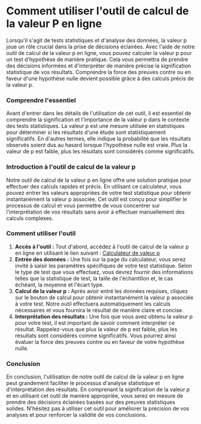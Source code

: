 Comment utiliser l'outil de calcul de la valeur P en ligne
==========================================================

Lorsqu'il s'agit de tests statistiques et d'analyse des données, la valeur p joue un rôle crucial dans la prise de décisions éclairées. Avec l'aide de notre outil de calcul de la valeur p en ligne, vous pouvez calculer la valeur p pour un test d'hypothèse de manière pratique. Cela vous permettra de prendre des décisions informées et d'interpréter de manière précise la signification statistique de vos résultats. Comprendre la force des preuves contre ou en faveur d'une hypothèse nulle devient possible grâce à des calculs précis de la valeur p.

### Comprendre l'essentiel

Avant d'entrer dans les détails de l'utilisation de cet outil, il est essentiel de comprendre la signification et l'importance de la valeur p dans le contexte des tests statistiques. La valeur p est une mesure utilisée en statistiques pour déterminer si les résultats d'une étude sont statistiquement significatifs. En d'autres termes, elle indique la probabilité que les résultats observés soient dus au hasard lorsque l'hypothèse nulle est vraie. Plus la valeur de p est faible, plus les résultats sont considérés comme significatifs.

### Introduction à l'outil de calcul de la valeur p

Notre outil de calcul de la valeur p en ligne offre une solution pratique pour effectuer des calculs rapides et précis. En utilisant ce calculateur, vous pouvez entrer les valeurs appropriées de votre test statistique pour obtenir instantanément la valeur p associée. Cet outil est conçu pour simplifier le processus de calcul et vous permettre de vous concentrer sur l'interprétation de vos résultats sans avoir à effectuer manuellement des calculs complexes.

### Comment utiliser l'outil

1. **Accès à l'outil :** Tout d'abord, accédez à l'outil de calcul de la valeur p en ligne en utilisant le lien suivant : [Calculateur de valeur p](https://www.onlinecalculatorsfree.com/fr/math/p-value-calculator.html)
2. **Entrée des données :** Une fois sur la page du calculateur, vous serez invité à saisir les paramètres spécifiques de votre test statistique. Selon le type de test que vous effectuez, vous devrez fournir des informations telles que la statistique de test, la taille de l'échantillon et, le cas échéant, la moyenne et l'écart type.
3. **Calcul de la valeur p :** Après avoir entré les données requises, cliquez sur le bouton de calcul pour obtenir instantanément la valeur p associée à votre test. Notre outil effectuera automatiquement les calculs nécessaires et vous fournira le résultat de manière claire et concise.
4. **Interprétation des résultats :** Une fois que vous avez obtenu la valeur p pour votre test, il est important de savoir comment interpréter ce résultat. Rappelez-vous que plus la valeur de p est faible, plus les résultats sont considérés comme significatifs. Vous pourrez ainsi évaluer la force des preuves contre ou en faveur de votre hypothèse nulle.

### Conclusion

En conclusion, l'utilisation de notre outil de calcul de la valeur p en ligne peut grandement faciliter le processus d'analyse statistique et d'interprétation des résultats. En comprenant la signification de la valeur p et en utilisant cet outil de manière appropriée, vous serez en mesure de prendre des décisions éclairées basées sur des preuves statistiques solides. N'hésitez pas à utiliser cet outil pour améliorer la précision de vos analyses et pour renforcer la validité de vos conclusions.
